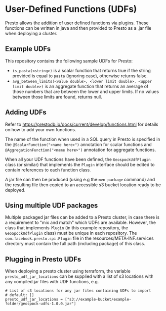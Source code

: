 # User-Defined Functions (UDFs)
Presto allows the addition of user defined functions via plugins. These functions can be written in java and then 
provided to Presto as a .jar file when deploying a cluster.

## Example UDFs
This repository contains the following sample UDFs for Presto:

 - `is_pasta(<string>)` is a scalar function that returns true if the string provided is equal to `pasta` 
 (ignoring case), otherwise returns false.
 - `avg_between_limits(<value double>, <lower limit double>, <upper limit double>)` is an aggregate function that 
 returns an average of those numbers that are between the lower and upper limits. If no values between those limits are
 found, returns null.

## Adding UDFs
Refer to https://prestodb.io/docs/current/develop/functions.html for details on how to add your own functions.

The name of the function when used in a SQL query in Presto is specified in the `@ScalarFunction("<name here>")`
annotation for scalar functions and `@AggregationFunction("<name here>")` annotation for aggregate functions.

When all your UDF functions have been defined, the `GeospockUdfPlugin` class (or similar) that implements the `Plugin` 
interface should be edited to contain references to each function class.

A jar file can then be produced (using e.g the `mvn package` command) and the resulting file then copied to an 
accessible s3 bucket location ready to be deployed.

## Using multiple UDF packages
Multiple packaged jar files can be added to a Presto cluster, in case there is a requirement to "mix and match" which
UDFs are available. However, the class that implements `Plugin` (in this example repository, the `GeoSpockUdfPlugin` 
class) must be unique in each repository. The `com.facebook.presto.spi.Plugin` file in the resources/META-INF.services 
directory must contain the full path (including package) of this class.

## Plugging in Presto UDFs
When deploying a presto cluster using terraform, the variable `presto_udf_jar_locations` can be supplied with a list of
s3 locations with any compiled jar files with UDF functions, e.g.
```
# List of s3 locations for any jar files containing UDFs to import
# default: []
presto_udf_jar_locations = ["s3://example-bucket/example-folder/geospock-udfs-1.0.0.jar"]
```

